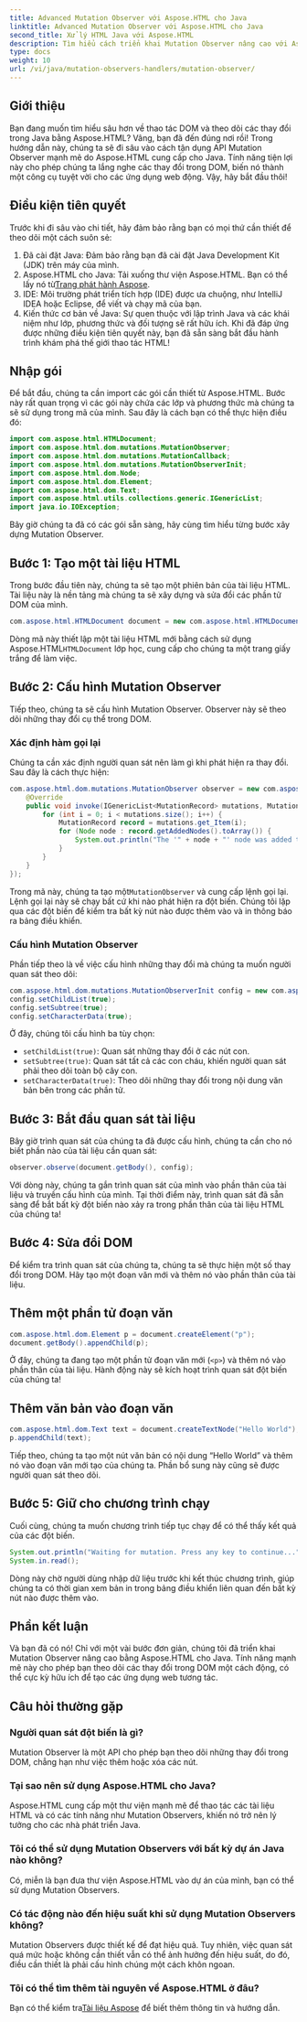 ```yaml
---
title: Advanced Mutation Observer với Aspose.HTML cho Java
linktitle: Advanced Mutation Observer với Aspose.HTML cho Java
second_title: Xử lý HTML Java với Aspose.HTML
description: Tìm hiểu cách triển khai Mutation Observer nâng cao với Aspose.HTML cho Java, theo dõi các thay đổi DOM một cách liền mạch. Khám phá hướng dẫn từng bước của chúng tôi.
type: docs
weight: 10
url: /vi/java/mutation-observers-handlers/mutation-observer/
---
```

## Giới thiệu
Bạn đang muốn tìm hiểu sâu hơn về thao tác DOM và theo dõi các thay đổi trong Java bằng Aspose.HTML? Vâng, bạn đã đến đúng nơi rồi! Trong hướng dẫn này, chúng ta sẽ đi sâu vào cách tận dụng API Mutation Observer mạnh mẽ do Aspose.HTML cung cấp cho Java. Tính năng tiện lợi này cho phép chúng ta lắng nghe các thay đổi trong DOM, biến nó thành một công cụ tuyệt vời cho các ứng dụng web động. Vậy, hãy bắt đầu thôi!
## Điều kiện tiên quyết
Trước khi đi sâu vào chi tiết, hãy đảm bảo rằng bạn có mọi thứ cần thiết để theo dõi một cách suôn sẻ:
1. Đã cài đặt Java: Đảm bảo rằng bạn đã cài đặt Java Development Kit (JDK) trên máy của mình.
2.  Aspose.HTML cho Java: Tải xuống thư viện Aspose.HTML. Bạn có thể lấy nó từ[Trang phát hành Aspose](https://releases.aspose.com/html/java/).
3. IDE: Môi trường phát triển tích hợp (IDE) được ưa chuộng, như IntelliJ IDEA hoặc Eclipse, để viết và chạy mã của bạn.
4. Kiến thức cơ bản về Java: Sự quen thuộc với lập trình Java và các khái niệm như lớp, phương thức và đối tượng sẽ rất hữu ích.
Khi đã đáp ứng được những điều kiện tiên quyết này, bạn đã sẵn sàng bắt đầu hành trình khám phá thế giới thao tác HTML!
## Nhập gói
Để bắt đầu, chúng ta cần import các gói cần thiết từ Aspose.HTML. Bước này rất quan trọng vì các gói này chứa các lớp và phương thức mà chúng ta sẽ sử dụng trong mã của mình. 
Sau đây là cách bạn có thể thực hiện điều đó:
```java
import com.aspose.html.HTMLDocument;
import com.aspose.html.dom.mutations.MutationObserver;
import com.aspose.html.dom.mutations.MutationCallback;
import com.aspose.html.dom.mutations.MutationObserverInit;
import com.aspose.html.dom.Node;
import com.aspose.html.dom.Element;
import com.aspose.html.dom.Text;
import com.aspose.html.utils.collections.generic.IGenericList;
import java.io.IOException;
```
Bây giờ chúng ta đã có các gói sẵn sàng, hãy cùng tìm hiểu từng bước xây dựng Mutation Observer.
## Bước 1: Tạo một tài liệu HTML
Trong bước đầu tiên này, chúng ta sẽ tạo một phiên bản của tài liệu HTML. Tài liệu này là nền tảng mà chúng ta sẽ xây dựng và sửa đổi các phần tử DOM của mình.
```java
com.aspose.html.HTMLDocument document = new com.aspose.html.HTMLDocument();
```
 Dòng mã này thiết lập một tài liệu HTML mới bằng cách sử dụng Aspose.HTML`HTMLDocument` lớp học, cung cấp cho chúng ta một trang giấy trắng để làm việc.
## Bước 2: Cấu hình Mutation Observer
Tiếp theo, chúng ta sẽ cấu hình Mutation Observer. Observer này sẽ theo dõi những thay đổi cụ thể trong DOM.
### Xác định hàm gọi lại
Chúng ta cần xác định người quan sát nên làm gì khi phát hiện ra thay đổi. Sau đây là cách thực hiện:
```java
com.aspose.html.dom.mutations.MutationObserver observer = new com.aspose.html.dom.mutations.MutationObserver(new com.aspose.html.dom.mutations.MutationCallback() {
    @Override
    public void invoke(IGenericList<MutationRecord> mutations, MutationObserver mutationObserver) {
        for (int i = 0; i < mutations.size(); i++) {
            MutationRecord record = mutations.get_Item(i);
            for (Node node : record.getAddedNodes().toArray()) {
                System.out.println("The '" + node + "' node was added to the document.");
            }
        }
    }
});
```
 Trong mã này, chúng ta tạo một`MutationObserver` và cung cấp lệnh gọi lại. Lệnh gọi lại này sẽ chạy bất cứ khi nào phát hiện ra đột biến. Chúng tôi lặp qua các đột biến để kiểm tra bất kỳ nút nào được thêm vào và in thông báo ra bảng điều khiển.
### Cấu hình Mutation Observer
Phần tiếp theo là về việc cấu hình những thay đổi mà chúng ta muốn người quan sát theo dõi:
```java
com.aspose.html.dom.mutations.MutationObserverInit config = new com.aspose.html.dom.mutations.MutationObserverInit();
config.setChildList(true);
config.setSubtree(true);
config.setCharacterData(true);
```
Ở đây, chúng tôi cấu hình ba tùy chọn:
- `setChildList(true)`: Quan sát những thay đổi ở các nút con.
- `setSubtree(true)`: Quan sát tất cả các con cháu, khiến người quan sát phải theo dõi toàn bộ cây con.
- `setCharacterData(true)`: Theo dõi những thay đổi trong nội dung văn bản bên trong các phần tử.
## Bước 3: Bắt đầu quan sát tài liệu
Bây giờ trình quan sát của chúng ta đã được cấu hình, chúng ta cần cho nó biết phần nào của tài liệu cần quan sát:
```java
observer.observe(document.getBody(), config);
```
Với dòng này, chúng ta gắn trình quan sát của mình vào phần thân của tài liệu và truyền cấu hình của mình. Tại thời điểm này, trình quan sát đã sẵn sàng để bắt bất kỳ đột biến nào xảy ra trong phần thân của tài liệu HTML của chúng ta!
## Bước 4: Sửa đổi DOM
Để kiểm tra trình quan sát của chúng ta, chúng ta sẽ thực hiện một số thay đổi trong DOM. Hãy tạo một đoạn văn mới và thêm nó vào phần thân của tài liệu.
## Thêm một phần tử đoạn văn
```java
com.aspose.html.dom.Element p = document.createElement("p");
document.getBody().appendChild(p);
```
Ở đây, chúng ta đang tạo một phần tử đoạn văn mới (`<p>`) và thêm nó vào phần thân của tài liệu. Hành động này sẽ kích hoạt trình quan sát đột biến của chúng ta!
## Thêm văn bản vào đoạn văn
```java
com.aspose.html.dom.Text text = document.createTextNode("Hello World");
p.appendChild(text);
```
Tiếp theo, chúng ta tạo một nút văn bản có nội dung “Hello World” và thêm nó vào đoạn văn mới tạo của chúng ta. Phần bổ sung này cũng sẽ được người quan sát theo dõi.
## Bước 5: Giữ cho chương trình chạy
Cuối cùng, chúng ta muốn chương trình tiếp tục chạy để có thể thấy kết quả của các đột biến. 
```java
System.out.println("Waiting for mutation. Press any key to continue...");
System.in.read();
```
Dòng này chờ người dùng nhập dữ liệu trước khi kết thúc chương trình, giúp chúng ta có thời gian xem bản in trong bảng điều khiển liên quan đến bất kỳ nút nào được thêm vào.
## Phần kết luận
Và bạn đã có nó! Chỉ với một vài bước đơn giản, chúng tôi đã triển khai Mutation Observer nâng cao bằng Aspose.HTML cho Java. Tính năng mạnh mẽ này cho phép bạn theo dõi các thay đổi trong DOM một cách động, có thể cực kỳ hữu ích để tạo các ứng dụng web tương tác.

## Câu hỏi thường gặp
### Người quan sát đột biến là gì?
Mutation Observer là một API cho phép bạn theo dõi những thay đổi trong DOM, chẳng hạn như việc thêm hoặc xóa các nút.
### Tại sao nên sử dụng Aspose.HTML cho Java?
Aspose.HTML cung cấp một thư viện mạnh mẽ để thao tác các tài liệu HTML và có các tính năng như Mutation Observers, khiến nó trở nên lý tưởng cho các nhà phát triển Java.
### Tôi có thể sử dụng Mutation Observers với bất kỳ dự án Java nào không?
Có, miễn là bạn đưa thư viện Aspose.HTML vào dự án của mình, bạn có thể sử dụng Mutation Observers.
### Có tác động nào đến hiệu suất khi sử dụng Mutation Observers không?
Mutation Observers được thiết kế để đạt hiệu quả. Tuy nhiên, việc quan sát quá mức hoặc không cần thiết vẫn có thể ảnh hưởng đến hiệu suất, do đó, điều cần thiết là phải cấu hình chúng một cách khôn ngoan.
### Tôi có thể tìm thêm tài nguyên về Aspose.HTML ở đâu?
 Bạn có thể kiểm tra[Tài liệu Aspose](https://reference.aspose.com/html/java/) để biết thêm thông tin và hướng dẫn.